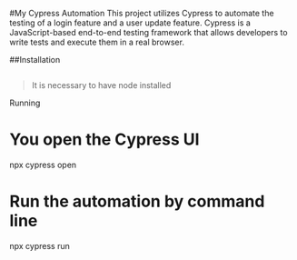 #My Cypress Automation
This project utilizes Cypress to automate the testing of a login feature and a user update feature. Cypress is a JavaScript-based end-to-end testing framework that allows developers to write tests and execute them in a real browser.

##Installation

```npm install

```

> It is necessary to have node installed

Running

# You open the Cypress UI

npx cypress open

# Run the automation by command line

npx cypress run
